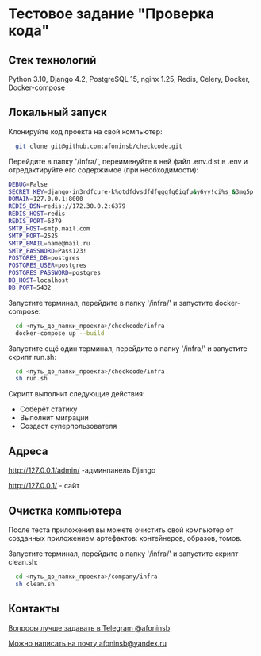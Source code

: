 # Тестовое задание "Проверка кода"


## Стек технологий

Python 3.10, Django 4.2, PostgreSQL 15, nginx 1.25, Redis, Celery, Docker, Docker-compose


## Локальный запуск

Клонируйте код проекта на свой компьютер:

```bash
  git clone git@github.com:afoninsb/checkcode.git
```
Перейдите в папку '/infra/', переименуйте в ней файл .env.dist в .env и отредактируйте его содержимое (при необходимости):

```bash
DEBUG=False
SECRET_KEY=django-in3rdfcure-k%otdfdvsdfdfgggfg6iqfu&y6yy!ci%s_&3mg5p
DOMAIN=127.0.0.1:8000
REDIS_DSN=redis://172.30.0.2:6379
REDIS_HOST=redis
REDIS_PORT=6379
SMTP_HOST=smtp.mail.com
SMTP_PORT=2525
SMTP_EMAIL=name@mail.ru
SMTP_PASSWORD=Pass123!
POSTGRES_DB=postgres
POSTGRES_USER=postgres
POSTGRES_PASSWORD=postgres
DB_HOST=localhost
DB_PORT=5432
```

Запустите терминал, перейдите в папку '/infra/' и запустите docker-compose:

```bash
  cd <путь_до_папки_проекта>/checkcode/infra
  docker-compose up --build
```

Запустите ещё один терминал, перейдите в папку '/infra/' и запустите скрипт run.sh:
```bash
  cd <путь_до_папки_проекта>/checkcode/infra
  sh run.sh
```
Скрипт выполнит следующие действия:
  - Соберёт статику
  - Выполнит миграции
  - Создаст суперпользователя


## Адреса

http://127.0.0.1/admin/ -админпанель Django

http://127.0.0.1/ - сайт


## Очистка компьютера

После теста приложения вы можете очистить свой компьютер от созданных приложением артефактов: контейнеров, образов, томов.

Запустите терминал, перейдите в папку '/infra/' и запустите скрипт clean.sh:
```bash
  cd <путь_до_папки_проекта>/company/infra
  sh clean.sh
```


## Контакты

[Вопросы лучше задавать в Telegram @afoninsb](https://t.me/afoninsb)

[Можно написать на почту afoninsb@yandex.ru](mailto:afoninsb@yandex.ru)
